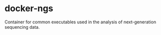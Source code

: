 # docker-ngs

Container for common executables used in the analysis of next-generation sequencing data.
